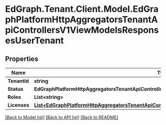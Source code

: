 # EdGraph.Tenant.Client.Model.EdGraphPlatformHttpAggregatorsTenantApiControllersV1ViewModelsResponsesUserTenant

## Properties

Name | Type | Description | Notes
------------ | ------------- | ------------- | -------------
**TenantId** | **string** |  | [optional] 
**Status** | **EdGraphPlatformHttpAggregatorsTenantApiControllersV1ViewModelsResponsesTenantStatus** |  | [optional] 
**Roles** | **List&lt;string&gt;** |  | [optional] 
**Licenses** | [**List&lt;EdGraphPlatformHttpAggregatorsTenantApiControllersV1ViewModelsResponsesUserTenantLicense&gt;**](EdGraphPlatformHttpAggregatorsTenantApiControllersV1ViewModelsResponsesUserTenantLicense.md) |  | [optional] 

[[Back to Model list]](../README.md#documentation-for-models) [[Back to API list]](../README.md#documentation-for-api-endpoints) [[Back to README]](../README.md)

